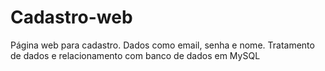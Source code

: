 # Cadastro-web
 Página web para cadastro. Dados como email, senha e nome. Tratamento de dados e relacionamento com banco de dados em MySQL
